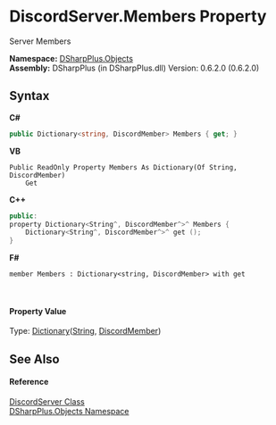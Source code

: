 # DiscordServer.Members Property 
 

Server Members

**Namespace:**&nbsp;<a href="b70db947-75ff-488f-5245-350c6ca1e522">DSharpPlus.Objects</a><br />**Assembly:**&nbsp;DSharpPlus (in DSharpPlus.dll) Version: 0.6.2.0 (0.6.2.0)

## Syntax

**C#**<br />
``` C#
public Dictionary<string, DiscordMember> Members { get; }
```

**VB**<br />
``` VB
Public ReadOnly Property Members As Dictionary(Of String, DiscordMember)
	Get
```

**C++**<br />
``` C++
public:
property Dictionary<String^, DiscordMember^>^ Members {
	Dictionary<String^, DiscordMember^>^ get ();
}
```

**F#**<br />
``` F#
member Members : Dictionary<string, DiscordMember> with get

```

<br />

#### Property Value
Type: <a href="http://msdn2.microsoft.com/en-us/library/xfhwa508" target="_blank">Dictionary</a>(<a href="http://msdn2.microsoft.com/en-us/library/s1wwdcbf" target="_blank">String</a>, <a href="5cf74e63-4004-3836-5a0d-910485913b65">DiscordMember</a>)

## See Also


#### Reference
<a href="0bea1794-96dc-62e4-4798-1bd4e0abad39">DiscordServer Class</a><br /><a href="b70db947-75ff-488f-5245-350c6ca1e522">DSharpPlus.Objects Namespace</a><br />